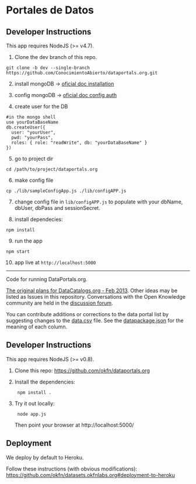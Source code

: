 # Portales de Datos

## Developer Instructions
This app requires NodeJS (>= v4.7).

1. Clone the dev branch of this repo.
```shell
git clone -b dev --single-branch https://github.com/ConocimientoAbierto/dataportals.org.git
```

2. install mongoDB -> [oficial doc installation](https://docs.mongodb.com/manual/installation/)

3. config mongoDB -> [oficial doc config auth](https://docs.mongodb.com/v3.2/tutorial/enable-authentication/)

4. create user for the DB
```shell
#in the mongo shell
use yourDataBaseName
db.createUser({
  user: "yourUser",
  pwd: "yourPass",
  roles: { role: "readWrite", db: "yourDataBaseName" }
})
```

5. go to project dir
```shell
cd /path/to/project/dataportals.org
```

6. make config file
```shell
cp ./lib/sampleConfigApp.js ./lib/configAPP.js
```

7. change config file in `lib/configAPP.js` to populate with your dbName, dbUser, dbPass and sessionSecret.

8. install dependecies:
```shell
npm install
```

9. run the app
```shell
npm start
```

10. app live at `http://localhost:5000`


---


Code for running DataPortals.org.

[The original plans for DataCatalogs.org - Feb 2013](https://docs.google.com/a/okfn.org/document/d/1MP1eaxUPir9msLt4rRwYqdupE3-qeLZAqFXRiXuvwkA/edit).
Other ideas may be listed as Issues in this repository.
Conversations with the Open Knowledge community are held in the [discussion forum](https://discuss.okfn.org/c/open-knowledge-labs/dataportals).  

You can contribute additions or corrections to the data portal list by suggesting changes to the [data.csv](https://github.com/okfn/dataportals.org/blob/master/data/portals.csv) file. See the [datapackage.json](https://github.com/okfn/dataportals.org/blob/master/data/datapackage.json) for the meaning of each column.

## Developer Instructions

This app requires NodeJS (>= v0.8).

1. Clone this repo: https://github.com/okfn/dataportals.org
2. Install the dependencies:

        npm install .
3. Try it out locally:

        node app.js

   Then point your browser at http://localhost:5000/


## Deployment

We deploy by default to Heroku.

Follow these instructions (with obvious modifications):
https://github.com/okfn/datasets.okfnlabs.org#deployment-to-heroku
